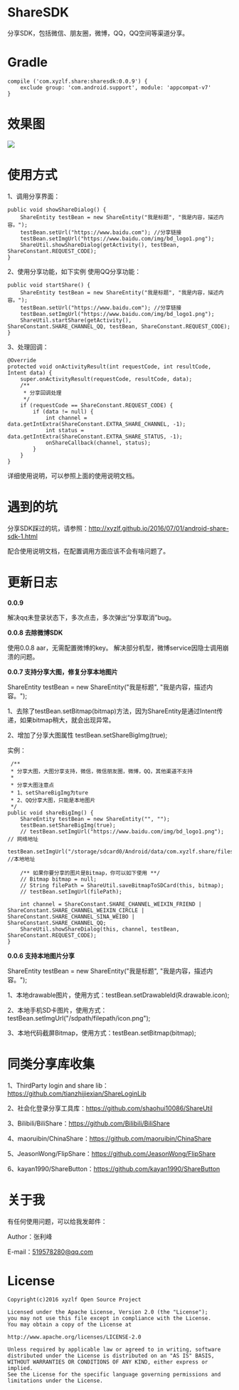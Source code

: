# ShareSDK
分享SDK，包括微信、朋友圈，微博，QQ，QQ空间等渠道分享。

# Gradle
    
    compile ('com.xyzlf.share:sharesdk:0.0.9') {
    	exclude group: 'com.android.support', module: 'appcompat-v7'
    }


# 效果图
<img src="share.png"/>

# 使用方式

1、调用分享界面：

	public void showShareDialog() {
        ShareEntity testBean = new ShareEntity("我是标题", "我是内容，描述内容。");
        testBean.setUrl("https://www.baidu.com"); //分享链接
        testBean.setImgUrl("https://www.baidu.com/img/bd_logo1.png");
        ShareUtil.showShareDialog(getActivity(), testBean, ShareConstant.REQUEST_CODE);
    }

2、使用分享功能，如下实例 使用QQ分享功能：

	public void startShare() {
        ShareEntity testBean = new ShareEntity("我是标题", "我是内容，描述内容。");
        testBean.setUrl("https://www.baidu.com"); //分享链接
        testBean.setImgUrl("https://www.baidu.com/img/bd_logo1.png");
        ShareUtil.startShare(getActivity(), ShareConstant.SHARE_CHANNEL_QQ, testBean, ShareConstant.REQUEST_CODE);
    }

3、处理回调：

	@Override
    protected void onActivityResult(int requestCode, int resultCode, Intent data) {
        super.onActivityResult(requestCode, resultCode, data);
        /**
         * 分享回调处理
         */
        if (requestCode == ShareConstant.REQUEST_CODE) {
            if (data != null) {
                int channel = data.getIntExtra(ShareConstant.EXTRA_SHARE_CHANNEL, -1);
                int status = data.getIntExtra(ShareConstant.EXTRA_SHARE_STATUS, -1);
                onShareCallback(channel, status);
            }
        }
    }

详细使用说明，可以参照上面的使用说明文档。

# 遇到的坑

分享SDK踩过的坑，请参照：<http://xyzlf.github.io/2016/07/01/android-share-sdk-1.html>

配合使用说明文档，在配置调用方面应该不会有啥问题了。

# 更新日志

**0.0.9**

解决qq未登录状态下，多次点击，多次弹出“分享取消”bug。

**0.0.8 去除微博SDK**

使用0.0.8 aar，无需配置微博的key。 解决部分机型，微博service因隐士调用崩溃的问题。

**0.0.7 支持分享大图，修复分享本地图片**

ShareEntity testBean = new ShareEntity("我是标题", "我是内容，描述内容。");

1、去除了testBean.setBitmap(bitmap)方法，因为ShareEntity是通过Intent传递，如果bitmap稍大，就会出现异常。

2、增加了分享大图属性 testBean.setShareBigImg(true);

实例：

	 /**
     * 分享大图，大图分享支持，微信，微信朋友圈，微博，QQ，其他渠道不支持
     *
     * 分享大图注意点
     * 1、setShareBigImg为ture
     * 2、QQ分享大图，只能是本地图片
     */
    public void shareBigImg() {
        ShareEntity testBean = new ShareEntity("", "");
        testBean.setShareBigImg(true);
		// testBean.setImgUrl("https://www.baidu.com/img/bd_logo1.png"); // 网络地址
        testBean.setImgUrl("/storage/sdcard0/Android/data/com.xyzlf.share/files/com.xyzlf.share_share_pic.png"); //本地地址

        /** 如果你要分享的图片是Bitmap，你可以如下使用 **/
		// Bitmap bitmap = null;
		// String filePath = ShareUtil.saveBitmapToSDCard(this, bitmap);
		// testBean.setImgUrl(filePath);

        int channel = ShareConstant.SHARE_CHANNEL_WEIXIN_FRIEND | ShareConstant.SHARE_CHANNEL_WEIXIN_CIRCLE | ShareConstant.SHARE_CHANNEL_SINA_WEIBO | ShareConstant.SHARE_CHANNEL_QQ;
        ShareUtil.showShareDialog(this, channel, testBean, ShareConstant.REQUEST_CODE);
    }


**0.0.6 支持本地图片分享**

ShareEntity testBean = new ShareEntity("我是标题", "我是内容，描述内容。");

1、本地drawable图片，使用方式：testBean.setDrawableId(R.drawable.icon);

2、本地手机SD卡图片，使用方式：testBean.setImgUrl("/sdpath/filepath/icon.png");

3、本地代码截屏Bitmap，使用方式：testBean.setBitmap(bitmap);

# 同类分享库收集

1、ThirdParty login and share lib：<https://github.com/tianzhijiexian/ShareLoginLib>

2、社会化登录分享工具库：<https://github.com/shaohui10086/ShareUtil>

3、Bilibili/BiliShare：<https://github.com/Bilibili/BiliShare>

4、maoruibin/ChinaShare：<https://github.com/maoruibin/ChinaShare>

5、JeasonWong/FlipShare：<https://github.com/JeasonWong/FlipShare>

6、kayan1990/ShareButton：<https://github.com/kayan1990/ShareButton>

# 关于我
有任何使用问题，可以给我发邮件：

Author：张利峰

E-mail：519578280@qq.com

# License

    Copyright(c)2016 xyzlf Open Source Project
    
    Licensed under the Apache License, Version 2.0 (the "License");
    you may not use this file except in compliance with the License.
    You may obtain a copy of the License at
    
    http://www.apache.org/licenses/LICENSE-2.0
    
    Unless required by applicable law or agreed to in writing, software
    distributed under the License is distributed on an "AS IS" BASIS,
    WITHOUT WARRANTIES OR CONDITIONS OF ANY KIND, either express or implied.
    See the License for the specific language governing permissions and
    limitations under the License.